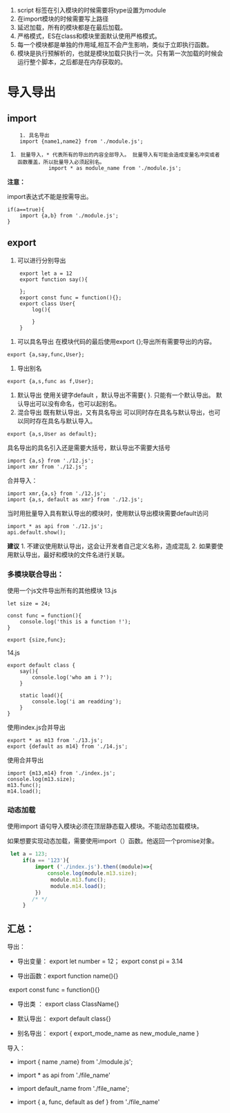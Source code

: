 1. script 标签在引入模块的时候需要将type设置为module
2. 在import模块的时候需要写上路径  
3. 延迟加载，所有的模块都是在最后加载。
4. 严格模式，ES在class和模块里面默认使用严格模式。
5. 每一个模块都是单独的作用域,相互不会产生影响，类似于立即执行函数。
6. 模块是执行预解析的，也就是模块加载只执行一次。只有第一次加载的时候会运行整个脚本，之后都是在内存获取的。

# 导入导出

## import


		1. 具名导出
		import {name1,name2} from './module.js';
1.      批量导入，* 代表所有的导出的内容全部导入。 批量导入有可能会造成变量名冲突或者函数覆盖，所以批量导入必须起别名。
                 import * as module_name from './module.js';


**注意：**

import表达式不能是按需导出。

	if(a==true){
		import {a,b} from './module.js';
	}
## export

1. 可以进行分别导出
```
	export let a = 12
	export function say(){
		
	};
	export const func = function(){};
	export class User{
		log(){
			
		}
	}
```
1. 可以具名导出
   在模块代码的最后使用export {};导出所有需要导出的内容。
```
export {a,say,func,User};
```
1. 导出别名
```
export {a,s,func as f,User};
```
1. 默认导出
   使用关键字default ，默认导出不需要{ }.
   只能有一个默认导出。
   默认导出可以没有命名，也可以起别名。
2. 混合导出
   既有默认导出，又有具名导出
   可以同时存在具名与默认导出，也可以同时存在具名与默认导入。

```
export {a,s,User as default};
```
具名导出的具名引入还是需要大括号，默认导出不需要大括号
```
import {a,s} from './12.js';
import xmr from './12.js';
```
合并导入：
```
import xmr,{a,s} from './12.js';
import {a,s, default as xmr} from './12.js';
```
当时用批量导入具有默认导出的模块时，使用默认导出模块需要default访问
```
import * as api from './12.js';
api.default.show();
```
**建议**
	1. 不建议使用默认导出，这会让开发者自己定义名称，造成混乱
	2. 如果要使用默认导出，最好和模块的文件名进行关联。

### 多模块联合导出：

使用一个js文件导出所有的其他模块
13.js

```
let size = 24;

const func = function(){
	console.log('this is a function !');
}

export {size,func};
```
14.js
```
export default class {
	say(){
		console.log('who am i ?');
	}
	
	static load(){
		console.log('i am readding');
	}
}
```
使用index.js合并导出
```
export * as m13 from './13.js';
export {default as m14} from './14.js';
```
使用合并导出
```
import {m13,m14} from './index.js';
console.log(m13.size);
m13.func();
m14.load();
```
### 动态加载

使用import 语句导入模块必须在顶层静态载入模块。不能动态加载模块。

如果想要实现动态加载，需要使用import（）函数。他返回一个promise对象。

```javascript
 let a = 123;
	 if(a == '123'){
		 import ('./index.js').then((module)=>{
			 console.log(module.m13.size);
			  module.m13.func();
			  module.m14.load();
		 })
		/* */
	 }
```

## 汇总：

导出：

+ 导出变量： export let number = 12；   export const  pi = 3.14


+ 导出函数：export function  name(){}

​	export  const func = function(){}

+ 导出类 ： export  class ClassName{}


+ 默认导出： export default  class{}


+ 别名导出： export  { export_mode_name as  new_module_name }

导入：

+ import { name ,name} from  './module.js';

+ import * as api from './file_name'

+ import default_name from './file_name';

+ import { a, func, default as def } from './file_name'

   